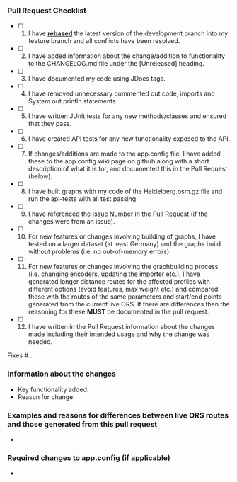 ### Pull Request Checklist
<!--- Please make sure you have completed the following items BEFORE submitting a pull request (put an x in each box when you have checked you have done them): -->
- [ ] 1. I have [**rebased**](https://github.com/GIScience/openrouteservice/blob/master/CONTRIBUTE.md#pull-request-guidelines) the latest version of the development branch into my feature branch and all conflicts have been resolved.
- [ ] 2. I have added information about the change/addition to functionality to the CHANGELOG.md file under the [Unreleased] heading.
- [ ] 3. I have documented my code using JDocs tags.
- [ ] 4. I have removed unnecessary commented out code, imports and System.out.println statements.
- [ ] 5. I have written JUnit tests for any new methods/classes and ensured that they pass.
- [ ] 6. I have created API tests for any new functionality exposed to the API.
- [ ] 7. If changes/additions are made to the app.config file, I have added these to the app.config wiki page on github along with a short description of what it is for, and documented this in the Pull Request (below).
- [ ] 8. I have built graphs with my code of the Heidelberg.osm.gz file and run the api-tests with all test passing
- [ ] 9. I have referenced the Issue Number in the Pull Request (if the changes were from an issue).
- [ ] 10. For new features or changes involving building of graphs, I have tested on a larger dataset (at least Germany) and the graphs build without problems (i.e. no out-of-memory errors).
- [ ] 11. For new features or changes involving the graphbuilding process (i.e. changing encoders, updating the importer etc.), I have generated longer distance routes for the affected profiles with different options (avoid features, max weight etc.) and compared these with the routes of the same parameters and start/end points generated from the current live ORS. If there are differences then the reasoning for these **MUST** be documented in the pull request.
- [ ] 12. I have written in the Pull Request information about the changes made including their intended usage and why the change was needed.

Fixes # .

### Information about the changes
- Key functionality added:
- Reason for change:

### Examples and reasons for differences between live ORS routes and those generated from this pull request
-

### Required changes to app.config (if applicable)
-
